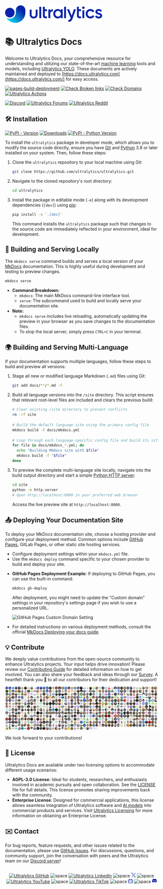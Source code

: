 <a href="https://www.ultralytics.com/" target="_blank"><img src="https://raw.githubusercontent.com/ultralytics/assets/main/logo/Ultralytics_Logotype_Original.svg" width="320" alt="Ultralytics logo"></a>

# 📚 Ultralytics Docs

Welcome to Ultralytics Docs, your comprehensive resource for understanding and utilizing our state-of-the-art [machine learning](https://www.ultralytics.com/glossary/machine-learning-ml) tools and models, including [Ultralytics YOLO](https://docs.ultralytics.com/models/yolov8/). These documents are actively maintained and deployed to [https://docs.ultralytics.com](https://docs.ultralytics.com/) for easy access.

[![pages-build-deployment](https://github.com/ultralytics/docs/actions/workflows/pages/pages-build-deployment/badge.svg)](https://github.com/ultralytics/docs/actions/workflows/pages/pages-build-deployment)
[![Check Broken links](https://github.com/ultralytics/docs/actions/workflows/links.yml/badge.svg)](https://github.com/ultralytics/docs/actions/workflows/links.yml)
[![Check Domains](https://github.com/ultralytics/docs/actions/workflows/check_domains.yml/badge.svg)](https://github.com/ultralytics/docs/actions/workflows/check_domains.yml)
[![Ultralytics Actions](https://github.com/ultralytics/docs/actions/workflows/format.yml/badge.svg)](https://github.com/ultralytics/docs/actions/workflows/format.yml)

<a href="https://discord.com/invite/ultralytics"><img alt="Discord" src="https://img.shields.io/discord/1089800235347353640?logo=discord&logoColor=white&label=Discord&color=blue"></a> <a href="https://community.ultralytics.com/"><img alt="Ultralytics Forums" src="https://img.shields.io/discourse/users?server=https%3A%2F%2Fcommunity.ultralytics.com&logo=discourse&label=Forums&color=blue"></a> <a href="https://www.reddit.com/r/ultralytics/"><img alt="Ultralytics Reddit" src="https://img.shields.io/reddit/subreddit-subscribers/ultralytics?style=flat&logo=reddit&logoColor=white&label=Reddit&color=blue"></a>

## 🛠️ Installation

[![PyPI - Version](https://img.shields.io/pypi/v/ultralytics?logo=pypi&logoColor=white)](https://pypi.org/project/ultralytics/)
[![Downloads](https://static.pepy.tech/badge/ultralytics)](https://clickpy.clickhouse.com/dashboard/ultralytics)
[![PyPI - Python Version](https://img.shields.io/pypi/pyversions/ultralytics?logo=python&logoColor=gold)](https://pypi.org/project/ultralytics/)

To install the `ultralytics` package in developer mode, which allows you to modify the source code directly, ensure you have [Git](https://git-scm.com/) and [Python](https://www.python.org/) 3.9 or later installed on your system. Then, follow these steps:

1.  Clone the `ultralytics` repository to your local machine using Git:

    ```bash
    git clone https://github.com/ultralytics/ultralytics.git
    ```

2.  Navigate to the cloned repository's root directory:

    ```bash
    cd ultralytics
    ```

3.  Install the package in editable mode (`-e`) along with its development dependencies (`[dev]`) using [pip](https://pip.pypa.io/en/stable/):

    ```bash
    pip install -e '.[dev]'
    ```

    This command installs the `ultralytics` package such that changes to the source code are immediately reflected in your environment, ideal for development.

## 🚀 Building and Serving Locally

The `mkdocs serve` command builds and serves a local version of your [MkDocs](https://www.mkdocs.org/) documentation. This is highly useful during development and testing to preview changes.

```bash
mkdocs serve
```

- **Command Breakdown:**
    - `mkdocs`: The main MkDocs command-line interface tool.
    - `serve`: The subcommand used to build and locally serve your documentation site.
- **Note:**
    - `mkdocs serve` includes live reloading, automatically updating the preview in your browser as you save changes to the documentation files.
    - To stop the local server, simply press `CTRL+C` in your terminal.

## 🌍 Building and Serving Multi-Language

If your documentation supports multiple languages, follow these steps to build and preview all versions:

1.  Stage all new or modified language Markdown (`.md`) files using Git:

    ```bash
    git add docs/**/*.md -f
    ```

2.  Build all language versions into the `/site` directory. This script ensures that relevant root-level files are included and clears the previous build:

    ```bash
    # Clear existing /site directory to prevent conflicts
    rm -rf site

    # Build the default language site using the primary config file
    mkdocs build -f docs/mkdocs.yml

    # Loop through each language-specific config file and build its site
    for file in docs/mkdocs_*.yml; do
      echo "Building MkDocs site with $file"
      mkdocs build -f "$file"
    done
    ```

3.  To preview the complete multi-language site locally, navigate into the build output directory and start a simple [Python HTTP server](https://docs.python.org/3/library/http.server.html):
    ```bash
    cd site
    python -m http.server
    # Open http://localhost:8000 in your preferred web browser
    ```
    Access the live preview site at `http://localhost:8000`.

## 📤 Deploying Your Documentation Site

To deploy your MkDocs documentation site, choose a hosting provider and configure your deployment method. Common options include [GitHub Pages](https://pages.github.com/), GitLab Pages, or other static site hosting services.

- Configure deployment settings within your `mkdocs.yml` file.
- Use the `mkdocs deploy` command specific to your chosen provider to build and deploy your site.

* **GitHub Pages Deployment Example:**
  If deploying to GitHub Pages, you can use the built-in command:

    ```bash
    mkdocs gh-deploy
    ```

    After deployment, you might need to update the "Custom domain" settings in your repository's settings page if you wish to use a personalized URL.

    ![GitHub Pages Custom Domain Setting](https://github.com/ultralytics/docs/releases/download/0/github-pages-custom-domain-setting.avif)

- For detailed instructions on various deployment methods, consult the official [MkDocs Deploying your docs guide](https://www.mkdocs.org/user-guide/deploying-your-docs/).

## 💡 Contribute

We deeply value contributions from the open-source community to enhance Ultralytics projects. Your input helps drive innovation! Please review our [Contributing Guide](https://docs.ultralytics.com/help/contributing/) for detailed information on how to get involved. You can also share your feedback and ideas through our [Survey](https://www.ultralytics.com/survey?utm_source=github&utm_medium=social&utm_campaign=Survey). A heartfelt thank you 🙏 to all our contributors for their dedication and support!

![Ultralytics open-source contributors](https://raw.githubusercontent.com/ultralytics/assets/main/im/image-contributors.png)

We look forward to your contributions!

## 📜 License

Ultralytics Docs are available under two licensing options to accommodate different usage scenarios:

- **AGPL-3.0 License**: Ideal for students, researchers, and enthusiasts involved in academic pursuits and open collaboration. See the [LICENSE](https://github.com/ultralytics/docs/blob/main/LICENSE) file for full details. This license promotes sharing improvements back with the community.
- **Enterprise License**: Designed for commercial applications, this license allows seamless integration of Ultralytics software and [AI models](https://docs.ultralytics.com/models/) into commercial products and services. Visit [Ultralytics Licensing](https://www.ultralytics.com/license) for more information on obtaining an Enterprise License.

## ✉️ Contact

For bug reports, feature requests, and other issues related to the documentation, please use [GitHub Issues](https://github.com/ultralytics/docs/issues). For discussions, questions, and community support, join the conversation with peers and the Ultralytics team on our [Discord server](https://discord.com/invite/ultralytics)!

<br>
<div align="center">
  <a href="https://github.com/ultralytics"><img src="https://github.com/ultralytics/assets/raw/main/social/logo-social-github.png" width="3%" alt="Ultralytics GitHub"></a>
  <img src="https://github.com/ultralytics/assets/raw/main/social/logo-transparent.png" width="3%" alt="space">
  <a href="https://www.linkedin.com/company/ultralytics/"><img src="https://github.com/ultralytics/assets/raw/main/social/logo-social-linkedin.png" width="3%" alt="Ultralytics LinkedIn"></a>
  <img src="https://github.com/ultralytics/assets/raw/main/social/logo-transparent.png" width="3%" alt="space">
  <a href="https://twitter.com/ultralytics"><img src="https://github.com/ultralytics/assets/raw/main/social/logo-social-twitter.png" width="3%" alt="Ultralytics Twitter"></a>
  <img src="https://github.com/ultralytics/assets/raw/main/social/logo-transparent.png" width="3%" alt="space">
  <a href="https://youtube.com/ultralytics?sub_confirmation=1"><img src="https://github.com/ultralytics/assets/raw/main/social/logo-social-youtube.png" width="3%" alt="Ultralytics YouTube"></a>
  <img src="https://github.com/ultralytics/assets/raw/main/social/logo-transparent.png" width="3%" alt="space">
  <a href="https://www.tiktok.com/@ultralytics"><img src="https://github.com/ultralytics/assets/raw/main/social/logo-social-tiktok.png" width="3%" alt="Ultralytics TikTok"></a>
  <img src="https://github.com/ultralytics/assets/raw/main/social/logo-transparent.png" width="3%" alt="space">
  <a href="https://ultralytics.com/bilibili"><img src="https://github.com/ultralytics/assets/raw/main/social/logo-social-bilibili.png" width="3%" alt="Ultralytics BiliBili"></a>
  <img src="https://github.com/ultralytics/assets/raw/main/social/logo-transparent.png" width="3%" alt="space">
  <a href="https://discord.com/invite/ultralytics"><img src="https://github.com/ultralytics/assets/raw/main/social/logo-social-discord.png" width="3%" alt="Ultralytics Discord"></a>
</div>
